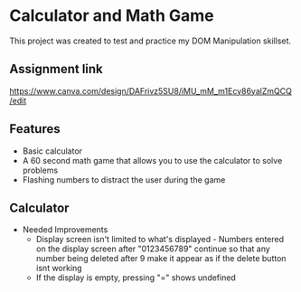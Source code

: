 # Calculator and Math Game
This project was created to test and practice my DOM Manipulation skillset.

## Assignment link 
https://www.canva.com/design/DAFrivz5SU8/iMU_mM_m1Ecy86yalZmQCQ/edit

## Features
* Basic calculator
* A 60 second math game that allows you to use the calculator to solve problems
* Flashing numbers to distract the user during the game

## Calculator
* Needed Improvements
  * Display screen isn't limited to what's displayed - Numbers entered on the display screen after "0123456789" continue so that any number being deleted after 9 make it appear as if the delete button isnt working
  * If the display is empty, pressing "=" shows undefined
